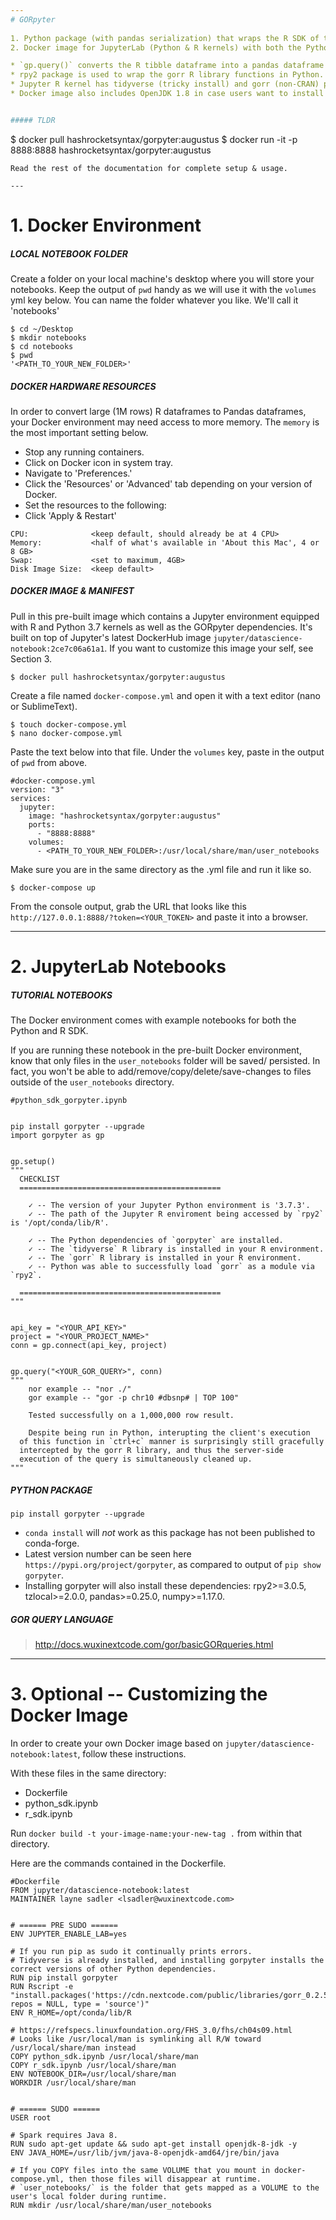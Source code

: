 ```yaml
---
# GORpyter
 
1. Python package (with pandas serialization) that wraps the R SDK of the GOR Query API.
2. Docker image for JupyterLab (Python & R kernels) with both the Python & R SDK dependencies installed.

* `gp.query()` converts the R tibble dataframe into a pandas dataframe on the fly.
* rpy2 package is used to wrap the gorr R library functions in Python.
* Jupyter R kernel has tidyverse (tricky install) and gorr (non-CRAN) packages installed.
* Docker image also includes OpenJDK 1.8 in case users want to install Spark.


##### TLDR 
```
$ docker pull hashrocketsyntax/gorpyter:augustus
$ docker run -it -p 8888:8888 hashrocketsyntax/gorpyter:augustus
```
Read the rest of the documentation for complete setup & usage.

---
```


# 1. Docker Environment
##### LOCAL NOTEBOOK FOLDER
Create a folder on your local machine's desktop where you will store your notebooks. Keep the output of `pwd` handy as we will use it with the `volumes` yml key below. You can name the folder whatever you like. We'll call it 'notebooks'
```
$ cd ~/Desktop
$ mkdir notebooks
$ cd notebooks
$ pwd
'<PATH_TO_YOUR_NEW_FOLDER>'
```

##### DOCKER HARDWARE RESOURCES
In order to convert large (1M rows) R dataframes to Pandas dataframes, your Docker environment may need access to more memory. The `memory` is the most important setting below.

* Stop any running containers.
* Click on Docker icon in system tray.
* Navigate to 'Preferences.'
* Click the 'Resources' or 'Advanced' tab depending on your version of Docker.
* Set the resources to the following:
* Click 'Apply & Restart'

```
CPU:              <keep default, should already be at 4 CPU>
Memory:           <half of what's available in 'About this Mac', 4 or 8 GB>
Swap:             <set to maximum, 4GB>
Disk Image Size:  <keep default>
```

##### DOCKER IMAGE & MANIFEST
Pull in this pre-built image which contains a Jupyter environment equipped with R and Python 3.7 kernels as well as the GORpyter dependencies. It's built on top of Jupyter's latest DockerHub image `jupyter/datascience-notebook:2ce7c06a61a1`. If you want to customize this image your self, see Section 3.
```
$ docker pull hashrocketsyntax/gorpyter:augustus
```
Create a file named `docker-compose.yml` and open it with a text editor (nano or SublimeText). 
```
$ touch docker-compose.yml
$ nano docker-compose.yml
```
Paste the text below into that file. Under the `volumes` key, paste in the output of `pwd` from above.
```
#docker-compose.yml
version: "3"
services:
  jupyter:
    image: "hashrocketsyntax/gorpyter:augustus"
    ports:
      - "8888:8888"
    volumes:
      - <PATH_TO_YOUR_NEW_FOLDER>:/usr/local/share/man/user_notebooks
```
Make sure you are in the same directory as the .yml file and run it like so.
```
$ docker-compose up
```
From the console output, grab the URL that looks like this `http://127.0.0.1:8888/?token=<YOUR_TOKEN>` and paste it into a browser.

---

# 2. JupyterLab Notebooks
##### TUTORIAL NOTEBOOKS
The Docker environment comes with example notebooks for both the Python and R SDK.

If you are running these notebook in the pre-built Docker environment, know that only files in the `user_notebooks` folder will be saved/ persisted. In fact, you won't be able to add/remove/copy/delete/save-changes to files outside of the `user_notebooks` directory.

```
#python_sdk_gorpyter.ipynb


pip install gorpyter --upgrade
import gorpyter as gp


gp.setup()
"""
  CHECKLIST
  =============================================

	✓ -- The version of your Jupyter Python environment is '3.7.3'.
	✓ -- The path of the Jupyter R enviroment being accessed by `rpy2` is '/opt/conda/lib/R'.

	✓ -- The Python dependencies of `gorpyter` are installed.
	✓ -- The `tidyverse` R library is installed in your R environment.
	✓ -- The `gorr` R library is installed in your R environment.
	✓ -- Python was able to successfully load `gorr` as a module via `rpy2`.

  =============================================
"""


api_key = "<YOUR_API_KEY>"
project = "<YOUR_PROJECT_NAME>"
conn = gp.connect(api_key, project)


gp.query("<YOUR_GOR_QUERY>", conn)
"""
	nor example -- "nor ./"
	gor example -- "gor -p chr10 #dbsnp# | TOP 100"

	Tested successfully on a 1,000,000 row result.

	Despite being run in Python, interupting the client's execution 
  of this function in `ctrl+c` manner is surprisingly still gracefully 
  intercepted by the gorr R library, and thus the server-side 
  execution of the query is simultaneously cleaned up.
"""
```
##### PYTHON PACKAGE
```
pip install gorpyter --upgrade
```
* `conda install` will *not* work as this package has not been published to conda-forge.
* Latest version number can be seen here `https://pypi.org/project/gorpyter`, as compared to output of `pip show gorpyter`.
* Installing gorpyter will also install these dependencies: rpy2>=3.0.5, tzlocal>=2.0.0, pandas>=0.25.0, numpy>=1.17.0.

##### GOR QUERY LANGUAGE
> http://docs.wuxinextcode.com/gor/basicGORqueries.html

---

# 3. Optional -- Customizing the Docker Image
In order to create your own Docker image based on `jupyter/datascience-notebook:latest`, follow these instructions.

With these files in the same directory:
* Dockerfile
* python_sdk.ipynb
* r_sdk.ipynb

Run `docker build -t your-image-name:your-new-tag .` from within that directory.

Here are the commands contained in the Dockerfile.
```
#Dockerfile
FROM jupyter/datascience-notebook:latest
MAINTAINER layne sadler <lsadler@wuxinextcode.com>


# ====== PRE SUDO ======
ENV JUPYTER_ENABLE_LAB=yes

# If you run pip as sudo it continually prints errors.
# Tidyverse is already installed, and installing gorpyter installs the correct versions of other Python dependencies.
RUN pip install gorpyter
RUN Rscript -e "install.packages('https://cdn.nextcode.com/public/libraries/gorr_0.2.5.tar.gz', repos = NULL, type = 'source')"
ENV R_HOME=/opt/conda/lib/R

# https://refspecs.linuxfoundation.org/FHS_3.0/fhs/ch04s09.html
# Looks like /usr/local/man is symlinking all R/W toward /usr/local/share/man instead
COPY python_sdk.ipynb /usr/local/share/man
COPY r_sdk.ipynb /usr/local/share/man
ENV NOTEBOOK_DIR=/usr/local/share/man
WORKDIR /usr/local/share/man


# ====== SUDO ======
USER root

# Spark requires Java 8.
RUN sudo apt-get update && sudo apt-get install openjdk-8-jdk -y
ENV JAVA_HOME=/usr/lib/jvm/java-8-openjdk-amd64/jre/bin/java

# If you COPY files into the same VOLUME that you mount in docker-compose.yml, then those files will disappear at runtime.
# `user_notebooks/` is the folder that gets mapped as a VOLUME to the user's local folder during runtime.
RUN mkdir /usr/local/share/man/user_notebooks
```
